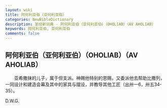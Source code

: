 ```yaml
---
layout: wiki
title: 阿何利亚伯（亚何利亚伯）
categories: NewBibleDictionary
description: 圣经新词典 - 阿何利亚伯（亚何利亚伯）（OHOLIAB）（AV AHOLIAB）
keywords: 阿何利亚伯, 亚何利亚伯
comments: false
---
```


## 阿何利亚伯（亚何利亚伯）（OHOLIAB）（AV AHOLIAB）

　　亚希撒抹的儿子，属于但支派。神赐他特别的恩赐，又委派他去帮助比撒列，一同设计和建造会幕及其中的家具与摆设，并教导其他工匠（出卅一6，卅五34-35）。

D.W.G.








